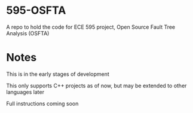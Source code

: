 # 595-OSFTA
A repo to hold the code for ECE 595 project, Open Source Fault Tree Analysis (OSFTA)

# Notes
This is in the early stages of development

This only supports C++ projects as of now, but may be extended to other languages later

Full instructions coming soon
